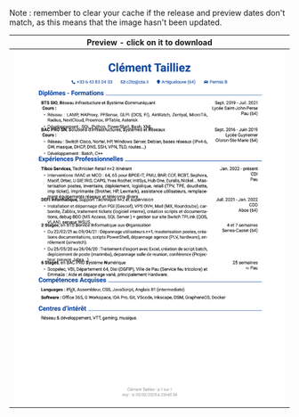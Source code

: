 Note : remember to clear your cache if the release and preview dates don't match, as this means that the image hasn't been updated.

| Preview - click on it to download |
| ---------- |
| <a href=https://github.com/c2tz/cv-test/releases/download/2025-02-05_23-10-24/CV_NAME.pdf><img src=https://raw.githubusercontent.com/c2tz/cv-test/develop/CV_NAME.png alt=CV Preview></a> |